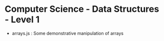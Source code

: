 # Computer Science - Data Structures - Level 1 #

* arrays.js : Some demonstrative manipulation of arrays
